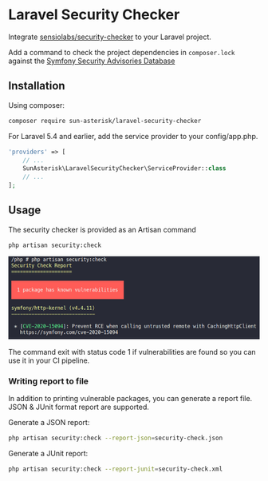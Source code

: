 # Laravel Security Checker

Integrate [sensiolabs/security-checker](https://github.com/sensiolabs/security-checker) to your Laravel project.

Add a command to check the project dependencies in `composer.lock` against the [Symfony Security Advisories Database](https://security.symfony.com/)

## Installation

Using composer:

```sh
composer require sun-asterisk/laravel-security-checker
```

For Laravel 5.4 and earlier, add the service provider to your config/app.php.

```php
'providers' => [
    // ...
    SunAsterisk\LaravelSecurityChecker\ServiceProvider::class
    // ...
];
```

## Usage

The security checker is provided as an Artisan command

```sh
php artisan security:check
```

![screenshot.png](screenshot.png)

The command exit with status code 1 if vulnerabilities are found so you can use it in your CI pipeline.

### Writing report to file

In addition to printing vulnerable packages, you can generate a report file. JSON & JUnit format report are supported.

Generate a JSON report:

```sh
php artisan security:check --report-json=security-check.json
```

Generate a JUnit report:

```sh
php artisan security:check --report-junit=security-check.xml
```
